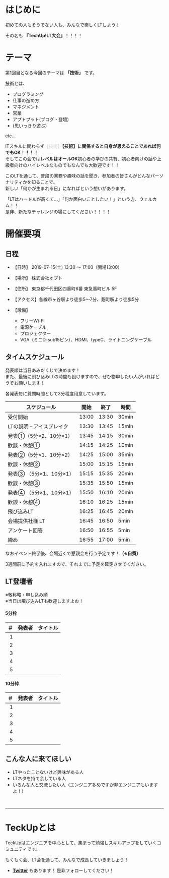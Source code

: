 # はじめに

初めての人もそうでない人も、みんなで楽しくLTしよう！

その名も **『TechUp!LT大会』**！！！！

# テーマ

第1回目となる今回のテーマは **「技術」** です。</br>

技術とは、

- プログラミング
- 仕事の進め方
- マネジメント
- 営業
- アプトプット(ブログ・登壇)
- (思いっきり遊ぶ)

etc...

ITスキルに関わらず<span style="color: lightgray;">【技術】</span>**【技術】に関係すると自身が思えることであれば何でもOK！！！！**</br>
そしてこの会では**レベルはオールOK**初心者の学びの共有、初心者向けの話や上級者向けのハイレベルなものでもなんでも大歓迎です！！

このLTを通して、普段の業務や趣味の話を聞き、参加者の皆さんがどんなパーソナリティかを知ることで、</br>
新しい「何かが生まれる日」になればという想いがあります。</br>

「LTはハードルが高くて…」「何か面白いことしたい！」という方、ウェルカム！！</br>
是非、新たなチャレンジの場にしてください！！！！


# 開催要項

## 日程

* 【日時】 2019-07-15(土) 13:30 ～ 17:00（開場13:00）
* 【場所】 株式会社オプト
* 【住所】 東京都千代田区四番町6番 東急番町ビル 5F
* 【アクセス】各線市ヶ谷駅より徒歩5～7分、麹町駅より徒歩5分

* 【設備】
  * フリーWi-Fi
  * 電源ケーブル
  * プロジェクター
  * VGA（ミニD-sub15ピン）、HDMI、typeC、ライトニングケーブル

## タイムスケジュール

発表順は当日あみだくじで決めます！</br>
また、最後に飛び込みLTの時間も設けますので、ぜひ物申したい人がいればどうぞお願いします！

各発表毎に質問時間として3分程度用意しています。

| スケジュール             | 開始  | 終了  |時間 |
| ---------------- | ----- | ----- |----- |
| 受付開始  |13:00|13:30|30min|
| LTの説明・アイスブレイク |13:30|13:45|15min|
| 発表①（5分×2、10分×1）|13:45|14:15|30min|
| 歓談・休憩①       |14:15|14:25|10min|
| 発表②（5分×1、10分×2）  |14:25|15:00|35min|
| 歓談・休憩②       |15:00|15:15|15min|
| 発表③ （5分×1、10分×1）|15:15|15:35|20min|
| 歓談・休憩③|15:35|15:50|15min|
| 発表④ （5分×1、10分×1）|15:50|16:10|20min|
| 歓談・休憩④|16:10|16:25|15min|
| 飛び込みLT |16:25|16:45|20min|
| 会場提供社様 LT |16:45|16:50|5min|
| アンケート回答|16:50|16:55|5min|
| 締め|16:55|17:00|5min|


なおイベント終了後、会場近くで懇親会を行う予定です！**（※自費）**

3週間前に予約を入れますので、それまでに予定を確定させてください。

## LT登壇者

※敬称略・申し込み順</br>
※当日は飛び込みLTも歓迎しますよお！

#### 5分枠

| ＃ | 発表者 | タイトル |
| ---: | --- | --- |
| 1 | []() | |
| 2 | []() | |
| 3 | []() | |
| 4 | []() | |
| 5 | []() | |

#### 10分枠

| ＃ | 発表者 | タイトル |
| ---: | --- | --- |
| 1 | []() | |
| 2 | []() | |
| 3 | []() | |
| 4 | []() | |
| 5 | []() | |


## こんな人に来てほしい
- LTやったことないけど興味がある人
- LTネタを持て余している人
- いろんな人と交流したい人（エンジニア多めですが非エンジニアもいますよ！）
</br>

---

# TeckUpとは

TeckUpはエンジニアを中心として、集まって勉強しスキルアップをしていくコミュニティです。</br>

もくもく会、LT会を通して、みんなで成長していきましょう！</br>


- **[Twitter](https://twitter.com/teckup_tokyo)**  もあります！ 是非フォローしてください！
